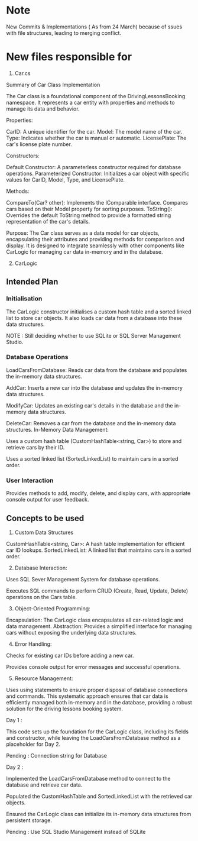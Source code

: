 # Note # 
New Commits & Implementations ( As from 24 March) because of ssues with file structures, leading to merging conflict.

 # New files responsible for # 

 1. Car.cs 

Summary of Car Class Implementation


The Car class is a foundational component of the DrivingLessonsBooking namespace. It represents a car entity with properties and methods to manage its data and behavior.

Properties:

CarID: A unique identifier for the car.
Model: The model name of the car.
Type: Indicates whether the car is manual or automatic.
LicensePlate: The car's license plate number.


Constructors:

Default Constructor: A parameterless constructor required for database operations.
Parameterized Constructor: Initializes a car object with specific values for CarID, Model, Type, and LicensePlate.


Methods:

CompareTo(Car? other):
Implements the IComparable<Car> interface.
Compares cars based on their Model property for sorting purposes.
ToString():
Overrides the default ToString method to provide a formatted string representation of the car's details.


Purpose:
The Car class serves as a data model for car objects, encapsulating their attributes and providing methods for comparison and display.
It is designed to integrate seamlessly with other components like CarLogic for managing car data in-memory and in the database.


2. CarLogic

## Intended Plan ##

### Initialisation ###

The CarLogic constructor initialises a custom hash table and a sorted linked list to store car objects.
It also loads car data from a database into these data structures.

NOTE : Still deciding whether to use SQLite or SQL Server Management Studio.

### Database Operations ###

LoadCarsFromDatabase: Reads car data from the database and populates the in-memory data structures.

AddCar: Inserts a new car into the database and updates the in-memory data structures.

ModifyCar: Updates an existing car's details in the database and the in-memory data structures.

DeleteCar: Removes a car from the database and the in-memory data structures.
In-Memory Data Management:

Uses a custom hash table (CustomHashTable<string, Car>) to store and retrieve cars by their ID.

Uses a sorted linked list (SortedLinkedList<Car>) to maintain cars in a sorted order.

### User Interaction ### 

Provides methods to add, modify, delete, and display cars, with appropriate console output for user feedback.

## Concepts to be used ## 

1. Custom Data Structures

CustomHashTable<string, Car>: A hash table implementation for efficient car ID lookups.
SortedLinkedList<Car>: A linked list that maintains cars in a sorted order.

 2. Database Interaction:

Uses SQL Sever Management System for database operations.

Executes SQL commands to perform CRUD (Create, Read, Update, Delete) operations on the Cars table.

 3. Object-Oriented Programming:

Encapsulation: The CarLogic class encapsulates all car-related logic and data management.
Abstraction: Provides a simplified interface for managing cars without exposing the underlying data structures.

4. Error Handling:

Checks for existing car IDs before adding a new car.

Provides console output for error messages and successful operations.

5. Resource Management:

Uses using statements to ensure proper disposal of database connections and commands.
This systematic approach ensures that car data is efficiently managed both in-memory and in the database, providing a robust solution for the driving lessons booking system.

Day 1 : 

This code sets up the foundation for the CarLogic class, including its fields and constructor, while leaving the LoadCarsFromDatabase method as a placeholder for Day 2.

Pending : Connection string for Database

Day 2 :

Implemented the LoadCarsFromDatabase method to connect to the  database and retrieve car data.


Populated the CustomHashTable and SortedLinkedList with the retrieved car objects.

Ensured the CarLogic class can initialize its in-memory data structures from persistent storage.

Pending : Use SQL Studio Management instead of SQLite